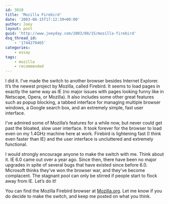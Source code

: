 ```yaml
---
id: 3010
title: 'Mozilla Firebird'
date: '2003-08-15T17:12:39+00:00'
author: Joey
layout: post
guid: 'http://www.joeyday.com/2003/08/15/mozilla-firebird'
dsq_thread_id:
    - '1744279465'
categories:
    - essay
tags:
    - mozilla
    - recommended
---
```


I did it. I’ve made the switch to another browser besides Internet Explorer. It’s the newest project by Mozilla, called Firebird. It seems to load pages in exactly the same way as IE (no major issues with pages looking funny like in Netscape, Opera, or Mozilla). It also includes some other great features such as popup blocking, a tabbed interface for managing multiple browser windows, a Google search box, and an extremely simple, fast user interface.

I’ve admired some of Mozilla’s features for a while now, but never could get past the bloated, slow user interface. It took forever for the browser to load even on my 1.4GHz machine here at work. Firebird is lightening fast (I think even faster than IE) and the user interface is uncluttered and extremely functional.

I would strongly encourage anyone to make the switch with me. Think about it. IE 6.0 came out over a year ago. Since then, there have been no major upgrades in spite of several bugs that have existed since before 6.0. Microsoft thinks they’ve won the browser war, and they’ve become complacent. The stagnant pool can only be stirred if people start to flock away from IE. Let’s do it!

You can find the Mozilla Firebird browser at [Mozilla.org](http://www.mozilla.org). Let me know if you do decide to make the switch, and keep me posted on what you think.